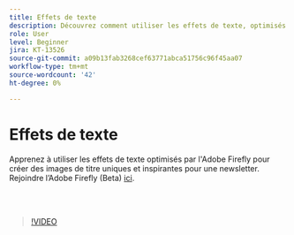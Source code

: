 ```yaml
---
title: Effets de texte
description: Découvrez comment utiliser les effets de texte, optimisés par l’Adobe Firefly
role: User
level: Beginner
jira: KT-13526
source-git-commit: a09b13fab3268cef63771abca51756c96f45aa07
workflow-type: tm+mt
source-wordcount: '42'
ht-degree: 0%

---
```


# Effets de texte

Apprenez à utiliser les effets de texte optimisés par l&#39;Adobe Firefly pour créer des images de titre uniques et inspirantes pour une newsletter. Rejoindre l’Adobe Firefly (Beta) [ici](https://firefly.adobe.com/).

<br> 

>[!VIDEO](https://video.tv.adobe.com/v/3420829?quality=12&learn=on&hidetitle=true)
